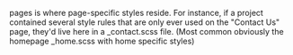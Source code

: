 pages is where page-specific styles reside. For instance, if a project contained several style rules that are only ever used on the "Contact Us" page, they'd live here in a \_contact.scss file.
(Most common obviously the homepage \_home.scss with home specific styles)
